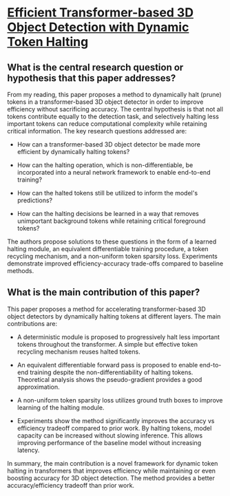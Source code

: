# [Efficient Transformer-based 3D Object Detection with Dynamic Token   Halting](https://arxiv.org/abs/2303.05078)

## What is the central research question or hypothesis that this paper addresses?

 From my reading, this paper proposes a method to dynamically halt (prune) tokens in a transformer-based 3D object detector in order to improve efficiency without sacrificing accuracy. The central hypothesis is that not all tokens contribute equally to the detection task, and selectively halting less important tokens can reduce computational complexity while retaining critical information. The key research questions addressed are:

- How can a transformer-based 3D object detector be made more efficient by dynamically halting tokens?

- How can the halting operation, which is non-differentiable, be incorporated into a neural network framework to enable end-to-end training? 

- How can the halted tokens still be utilized to inform the model's predictions?

- How can the halting decisions be learned in a way that removes unimportant background tokens while retaining critical foreground tokens?

The authors propose solutions to these questions in the form of a learned halting module, an equivalent differentiable training procedure, a token recycling mechanism, and a non-uniform token sparsity loss. Experiments demonstrate improved efficiency-accuracy trade-offs compared to baseline methods.


## What is the main contribution of this paper?

 This paper proposes a method for accelerating transformer-based 3D object detectors by dynamically halting tokens at different layers. The main contributions are:

- A deterministic module is proposed to progressively halt less important tokens throughout the transformer. A simple but effective token recycling mechanism reuses halted tokens. 

- An equivalent differentiable forward pass is proposed to enable end-to-end training despite the non-differentiability of halting tokens. Theoretical analysis shows the pseudo-gradient provides a good approximation.

- A non-uniform token sparsity loss utilizes ground truth boxes to improve learning of the halting module.

- Experiments show the method significantly improves the accuracy vs efficiency tradeoff compared to prior work. By halting tokens, model capacity can be increased without slowing inference. This allows improving performance of the baseline model without increasing latency.

In summary, the main contribution is a novel framework for dynamic token halting in transformers that improves efficiency while maintaining or even boosting accuracy for 3D object detection. The method provides a better accuracy/efficiency tradeoff than prior work.
